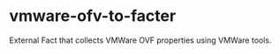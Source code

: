 vmware-ofv-to-facter
====================

External Fact that collects VMWare OVF properties using VMWare tools.
